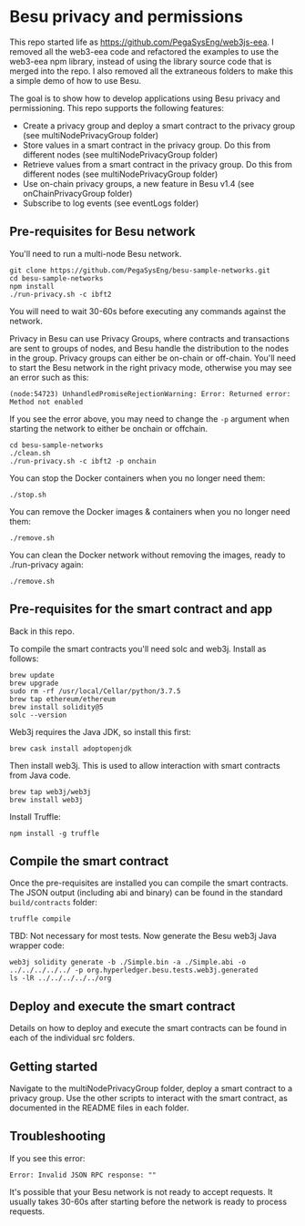 # Besu privacy and permissions
This repo started life as https://github.com/PegaSysEng/web3js-eea. I removed all the web3-eea code and refactored the examples to use the web3-eea npm library, instead of using the library source code that is merged into the repo. I also removed all the extraneous folders to make this a simple demo of how to use Besu.

The goal is to show how to develop applications using Besu privacy and permissioning. This repo supports the following features:

* Create a privacy group and deploy a smart contract to the privacy group (see multiNodePrivacyGroup folder)
* Store values in a smart contract in the privacy group. Do this from different nodes (see multiNodePrivacyGroup folder)
* Retrieve values from a smart contract in the privacy group. Do this from different nodes (see multiNodePrivacyGroup folder)
* Use on-chain privacy groups, a new feature in Besu v1.4 (see onChainPrivacyGroup folder)
* Subscribe to log events (see eventLogs folder)


## Pre-requisites for Besu network
You'll need to run a multi-node Besu network.

```
git clone https://github.com/PegaSysEng/besu-sample-networks.git
cd besu-sample-networks
npm install
./run-privacy.sh -c ibft2
```

You will need to wait 30-60s before executing any commands against the network.

Privacy in Besu can use Privacy Groups, where contracts and transactions are sent to groups of nodes,
and Besu handle the distribution to the nodes in the group. Privacy groups can either be on-chain
or off-chain. You'll need to start the Besu network in the right privacy mode, otherwise you may see an
error such as this:

```
(node:54723) UnhandledPromiseRejectionWarning: Error: Returned error: Method not enabled
```

If you see the error above, you may need to change the `-p` argument when starting the network
to either be onchain or offchain.

```
cd besu-sample-networks
./clean.sh
./run-privacy.sh -c ibft2 -p onchain
```

You can stop the Docker containers when you no longer need them:

```
./stop.sh 
```

You can remove the Docker images & containers when you no longer need them:

```
./remove.sh 
```

You can clean the Docker network without removing the images, ready to ./run-privacy again:

```
./remove.sh 
```

## Pre-requisites for the smart contract and app
Back in this repo.

To compile the smart contracts you'll need solc and web3j. Install as follows:

```
brew update
brew upgrade
sudo rm -rf /usr/local/Cellar/python/3.7.5
brew tap ethereum/ethereum
brew install solidity@5
solc --version
```

Web3j requires the Java JDK, so install this first:

```
brew cask install adoptopenjdk
```

Then install web3j. This is used to allow interaction with smart contracts from Java code.

```
brew tap web3j/web3j
brew install web3j
```

Install Truffle:

```
npm install -g truffle
```

## Compile the smart contract
Once the pre-requisites are installed you can compile the smart contracts. The JSON output (including abi and binary) can be found in the standard `build/contracts` folder:

```
truffle compile
```

TBD: Not necessary for most tests. Now generate the Besu web3j Java wrapper code:

```
web3j solidity generate -b ./Simple.bin -a ./Simple.abi -o ../../../../../ -p org.hyperledger.besu.tests.web3j.generated
ls -lR ../../../../../org
```

## Deploy and execute the smart contract
Details on how to deploy and execute the smart contracts can be found in each of the individual src folders.

## Getting started
Navigate to the multiNodePrivacyGroup folder, deploy a smart contract to a privacy group. Use the other scripts to interact with the smart contract, as documented in the README files in each folder.

## Troubleshooting
If you see this error:

```
Error: Invalid JSON RPC response: ""
```

It's possible that your Besu network is not ready to accept requests. It usually takes 30-60s after starting before the network is ready to process requests.